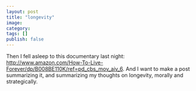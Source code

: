 ```yaml
---
layout: post
title: "longevity"
image: 
category: 
tags: []
publish: false
---
```


Then I fell asleep to this documentary last night: http://www.amazon.com/How-To-Live-Forever/dp/B008BE110K/ref=pd_cbs_mov_aiv_6.  And I want to make a post summarizing it, and summarizing my thoughts on longevity, morally and strategically.
